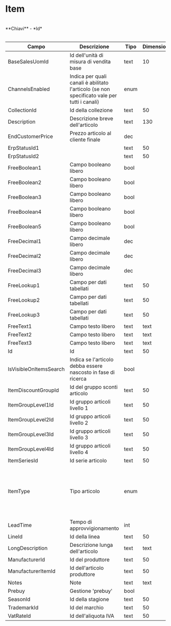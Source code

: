 # Item

<br>
**Chiavi**
- *Id*
<br><br>

| Campo | Descrizione | Tipo | Dimensione | Note |
| --- | --- | --- | --- | --- |
| BaseSalesUomId | Id dell'unità di misura di vendita base | text | 10 |  |
| ChannelsEnabled | Indica per quali canali è abilitato l'articolo (se non specificato vale per tutti i canali) | enum |  |  |
| CollectionId | Id della collezione | text | 50 |  |
| Description | Descrizione breve dell'articolo | text | 130 |  |
| EndCustomerPrice | Prezzo articolo al cliente finale | dec |  |  |
| ErpStatusId1 |  | text | 50 |  |
| ErpStatusId2 |  | text | 50 |  |
| FreeBoolean1 | Campo booleano libero | bool |  |  |
| FreeBoolean2 | Campo booleano libero | bool |  |  |
| FreeBoolean3 | Campo booleano libero | bool |  |  |
| FreeBoolean4 | Campo booleano libero | bool |  |  |
| FreeBoolean5 | Campo booleano libero | bool |  |  |
| FreeDecimal1 | Campo decimale libero | dec |  |  |
| FreeDecimal2 | Campo decimale libero | dec |  |  |
| FreeDecimal3 | Campo decimale libero | dec |  |  |
| FreeLookup1 | Campo per dati tabellati | text | 50 |  |
| FreeLookup2 | Campo per dati tabellati | text | 50 |  |
| FreeLookup3 | Campo per dati tabellati | text | 50 |  |
| FreeText1 | Campo testo libero | text | text |  |
| FreeText2 | Campo testo libero | text | text |  |
| FreeText3 | Campo testo libero | text | text |  |
| Id | Id | text | 50 |  |
| IsVisibleOnItemsSearch | Indica se l'articolo debba essere nascosto in fase di ricerca | bool |  |  |
| ItemDiscountGroupId | Id del gruppo sconti articolo | text | 50 |  |
| ItemGroupLevel1Id | Id gruppo articoli livello 1 | text | 50 |  |
| ItemGroupLevel2Id | Id gruppo articoli livello 2 | text | 50 |  |
| ItemGroupLevel3Id | Id gruppo articoli livello 3 | text | 50 |  |
| ItemGroupLevel4Id | Id gruppo articoli livello 4 | text | 50 |  |
| ItemSeriesId | Id serie articolo | text | 50 |  |
| ItemType | Tipo articolo | enum |  | 0: Normal, 1: Manual, 2: Note, 3: ModelItem, 4: VariableItem, 5: Idrolab, 6: Jolly |
| LeadTime | Tempo di approvvigionamento | int |  |  |
| LineId | Id della linea | text | 50 |  |
| LongDescription | Descrizione lunga dell'articolo | text | text |  |
| ManufacturerId | Id del produttore | text | 50 |  |
| ManufacturerItemId | Id dell'articolo produttore | text | 50 |  |
| Notes | Note | text | text |  |
| Prebuy | Gestione 'prebuy' | bool |  |  |
| SeasonId | Id della stagione | text | 50 |  |
| TrademarkId | Id del marchio | text | 50 |  |
| VatRateId | Id dell'aliquota IVA | text | 50 |  |

